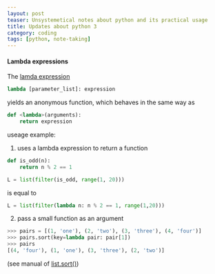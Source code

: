 ```yaml
---
layout: post
teaser: Unsystemetical notes about python and its practical usage
title: Updates about python 3
category: coding
tags: [python, note-taking]
---
```

#### Lambda expressions
The [lamda expression][lamda]
~~~python
lambda [parameter_list]: expression
~~~
yields an anonymous function, which behaves in the same way as
~~~python
def <lambda>(arguments):
    return expression
~~~
useage example:
1. uses a lambda expression to return a function

~~~python
def is_odd(n):
    return n % 2 == 1

L = list(filter(is_odd, range(1, 20)))
~~~
is equal to
~~~python
L = list(filter(lambda n: n % 2 == 1, range(1,20)))
~~~

2. pass a small function as an argument
~~~python
>>> pairs = [(1, 'one'), (2, 'two'), (3, 'three'), (4, 'four')]
>>> pairs.sort(key=lambda pair: pair[1])
>>> pairs
[(4, 'four'), (1, 'one'), (3, 'three'), (2, 'two')]
~~~
(see manual of [list.sort()][sort])




[lamda]:https://docs.python.org/3/reference/expressions.html#lambda
[sort]:https://docs.python.org/3/library/stdtypes.html?#list.sort
